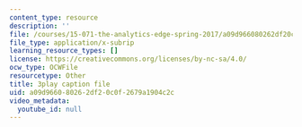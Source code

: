 ```yaml
---
content_type: resource
description: ''
file: /courses/15-071-the-analytics-edge-spring-2017/a09d966080262df20c0f2679a1904c2c_IZ0qGEZkTIw.srt
file_type: application/x-subrip
learning_resource_types: []
license: https://creativecommons.org/licenses/by-nc-sa/4.0/
ocw_type: OCWFile
resourcetype: Other
title: 3play caption file
uid: a09d9660-8026-2df2-0c0f-2679a1904c2c
video_metadata:
  youtube_id: null
---
```

